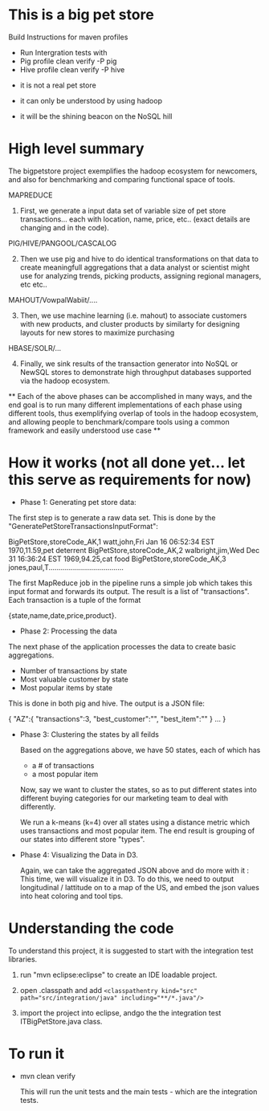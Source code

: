 This is a big pet store
=======================
Build Instructions for maven profiles

  - Run Intergration tests with
  - Pig profile clean verify -P pig
  - Hive profile clean verify -P hive



* it is not  a real pet store

* it can only be understood by using hadoop

* it will be the shining beacon on the NoSQL hill


High level summary
==================


The bigpetstore project exemplifies the hadoop ecosystem for newcomers, and also for benchmarking and comparing functional space of tools.

MAPREDUCE

1) First, we generate a input data set of variable size of pet store transactions... each with location, name, price, etc.. (exact details
are changing and in the code).

PIG/HIVE/PANGOOL/CASCALOG

2) Then we use pig and hive to do identical transformations on that data to create meaningfull aggregations that
a data analyst or scientist might use for analyzing trends, picking products, assigning regional managers, etc etc..

MAHOUT/VowpalWabiit/....

3) Then, we use machine learning (i.e. mahout) to associate customers with new products, and cluster products by similarty for
designing layouts for new stores to maximize purchasing

HBASE/SOLR/...

4) Finally, we sink results of the transaction generator into NoSQL or NewSQL stores to demonstrate high throughput databases
supported via the hadoop ecosystem.

** Each of the above phases can be accomplished in many ways, and the end goal is to run many different implementations of each phase
using different tools, thus exemplifying overlap of tools in the hadoop ecosystem, and allowing people to benchmark/compare tools
using a common framework and easily understood use case **


How it works (not all done yet... let this serve as requirements for now)
=========================================================================

- Phase 1: Generating pet store data:

The first step is to generate a raw data set.  This is done by the "GeneratePetStoreTransactionsInputFormat":

BigPetStore,storeCode_AK,1	watt,john,Fri Jan 16 06:52:34 EST 1970,11.59,pet deterrent
BigPetStore,storeCode_AK,2	walbright,jim,Wed Dec 31 16:36:24 EST 1969,94.25,cat food
BigPetStore,storeCode_AK,3	jones,paul,T.....................................


The first MapReduce job in the pipeline runs a simple job which takes this input format and forwards
its output.  The result is a list of "transactions".  Each transaction is a tuple of the format

{state,name,date,price,product}.

- Phase 2: Processing the data

The next phase of the application processes the data to create basic aggregations.

  - Number of transactions by state
  - Most valuable customer by state
  - Most popular items by state

This is done in both pig and hive.  The output is a JSON file:

{
  "AZ":{
	"transactions":3,
        "best_customer":"",
	"best_item":""
	}
  ...
}

- Phase 3: Clustering the states by all feilds

  Based on the aggregations above, we have 50 states, each of which has
	- a # of transactions
	- a most popular item

  Now, say we want to cluster the states, so as to put different states into different buying categories
  for our marketing team to deal with differently.

  We run a k-means (k=4) over all states using a distance metric which uses transactions
  and most popular item.  The end result is grouping of our states into different store "types".

- Phase 4: Visualizing the Data in D3.

  Again, we can take the aggregated JSON above and do more with it :  This time, we will visualize it in D3.
  To do this, we need to output longitudinal / lattitude on to a map of the US, and embed the json values
  into heat coloring and tool tips.


Understanding the code
=======================

To understand this project, it is suggested to start with the integration test libraries.

1) run "mvn eclipse:eclipse" to create an IDE loadable project.

2) open .classpath and add
    `<classpathentry kind="src" path="src/integration/java" including="**/*.java"/>`

3) import the project into eclipse, andgo the the integration test ITBigPetStore.java class.





To run it
=========

- mvn clean verify

  This will run the unit tests and the main tests - which are the integration tests.



    